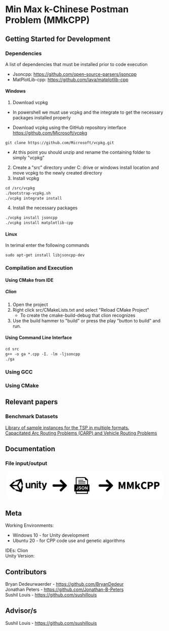 # Min Max k-Chinese Postman Problem (MMkCPP)

## Getting Started for Development

### Dependencies

A list of dependencies that must be installed prior to code execution
- Jsoncpp: https://github.com/open-source-parsers/jsoncpp
- MatPlotLib-cpp: https://github.com/lava/matplotlib-cpp

#### Windows

1. Download vcpkg
- In powershell we must use vcpkg and the integrate to get the necessary packages installed properly

- Download vcpkg using the GitHub repository interface https://github.com/Microsoft/vcpkg
```
git clone https://github.com/Microsoft/vcpkg.git
```
- At this point you should unzip and rename the containing folder to simply "vcpkg"

2. Create a "src" directory under C: drive or windows install location and move vcpkg to the newly created directory
3. Install vcpkg
```
cd /src/vcpkg
./bootstrap-vcpkg.sh
./vcpkg integrate install
```
4. Install the necessary packages
```
./vcpkg install jsoncpp
./vcpkg install matplotlib-cpp
```
#### Linux

In terimal enter the following commands
```
sudo apt-get install libjsoncpp-dev
```

### Compilation and Execution

#### Using CMake from IDE

##### Clion

1. Open the project
2. Right click src/CMakeLists.txt and select "Reload CMake Project"
   - To create the cmake-build-debug that clion recognizes
3. Use the build hammer to "build" or press the play "button to build" and run.

#### Using Command Line Interface

```
cd src
g++ -o ga *.cpp -I. -lm -ljsoncpp
./ga
``` 

### Using GCC



### Using CMake



## Relevant papers


### Benchmark Datasets
[Library of sample instances for the TSP in multiple formats.](http://comopt.ifi.uni-heidelberg.de/software/TSPLIB95/tsp/)  
[Capacitated Arc Routing Problems (CARP) and Vehicle Routing Problems](https://logistik.bwl.uni-mainz.de/forschung/benchmarks/)

## Documentation

### File input/output

![File IO](/img/file-io.png)

## Meta
Working Environments: 
  - Windows 10 - for Unity development  
  - Ubuntu 20 - for CPP code use and genetic algorithms  
 
IDEs: Clion  
Unity Version: 

## Contributors

Bryan Dedeurwaerder - https://github.com/BryanDedeur  
Jonathan Peters - https://github.com/Jonathan-B-Peters  
Sushil Louis - https://github.com/sushillouis

## Advisor/s

Sushil Louis - https://github.com/sushillouis
